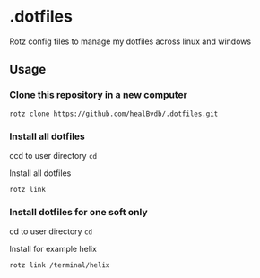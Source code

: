 # .dotfiles
Rotz config files to manage my dotfiles across linux and windows

## Usage

### Clone this repository in a new computer

`rotz clone https://github.com/healBvdb/.dotfiles.git`

### Install all dotfiles

ccd to user directory `cd`

Install all dotfiles

`rotz link`

### Install dotfiles for one soft only

cd to user directory `cd`

Install for example helix

`rotz link /terminal/helix`
